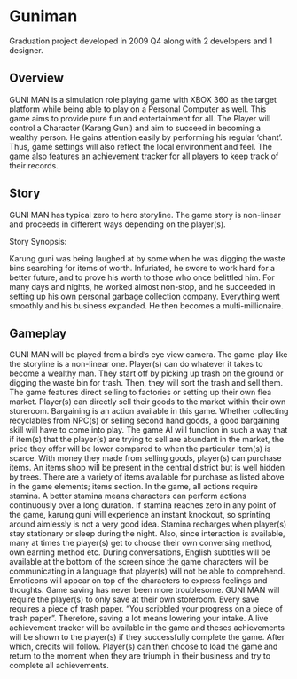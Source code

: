 # Guniman
Graduation project developed in 2009 Q4 along with 2 developers and 1 designer. 

## Overview

GUNI MAN is a simulation role playing game with XBOX 360 as the target platform while being able to play on a Personal Computer as well. 
This game aims to provide pure fun and entertainment for all. The Player will control a Character (Karang Guni) and aim to succeed in becoming a wealthy person. 
He gains attention easily by performing his regular ‘chant’. Thus, game settings will also reflect the local environment and feel. The game also features an achievement tracker for all players to keep track of their records.

## Story
GUNI MAN has typical zero to hero storyline. The game story is non-linear and proceeds in different ways depending on the player(s). 

Story Synopsis:

Karung guni was being laughed at by some when he was digging the waste bins searching for items of worth. 
Infuriated, he swore to work hard for a better future, and to prove his worth to those who once belittled him. 
For many days and nights, he worked almost non-stop, and he succeeded in setting up his own personal garbage collection company. 
Everything went smoothly and his business expanded. He then becomes a multi-millionaire.


## Gameplay
GUNI MAN will be played from a bird’s eye view camera. The game-play like the storyline is a non-linear one. Player(s) can do whatever it takes to become a wealthy man. They start off by picking up trash on the ground or digging the waste bin for trash. Then, they will sort the trash and sell them. The game features direct selling to factories or setting up their own flea market. Player(s) can directly sell their goods to the market within their own storeroom.
Bargaining is an action available in this game. Whether collecting recyclables from NPC(s) or selling second hand goods, a good bargaining skill will have to come into play. The game AI will function in such a way that if item(s) that the player(s) are trying to sell are abundant in the market, the price they offer will be lower compared to when the particular item(s) is scarce.
With money they made from selling goods, player(s) can purchase items. An items shop will be present in the central district but is well hidden by trees. There are a variety of items available for purchase as listed above in the game elements; items section. 
In the game, all actions require stamina. A better stamina means characters can perform actions continuously over a long duration. If stamina reaches zero in any point of the game, karung guni will experience an instant knockout, so sprinting around aimlessly is not a very good idea.  Stamina recharges when player(s) stay stationary or sleep during the night. 
Also, since interaction is available, many at times the player(s) get to choose their own conversing method, own earning method etc. During conversations, English subtitles will be available at the bottom of the screen since the game characters will be communicating in a language that player(s) will not be able to comprehend. Emoticons will appear on top of the characters to express feelings and thoughts.
Game saving has never been more troublesome. GUNI MAN will require the player(s) to only save at their own storeroom. Every save requires a piece of trash paper. “You scribbled your progress on a piece of trash paper”. Therefore, saving a lot means lowering your intake.
 A live achievement tracker will be available in the game and theses achievements will be shown to the player(s) if they successfully complete the game. After which, credits will follow. Player(s) can then choose to load the game and return to the moment when they are triumph in their business and try to complete all achievements.
